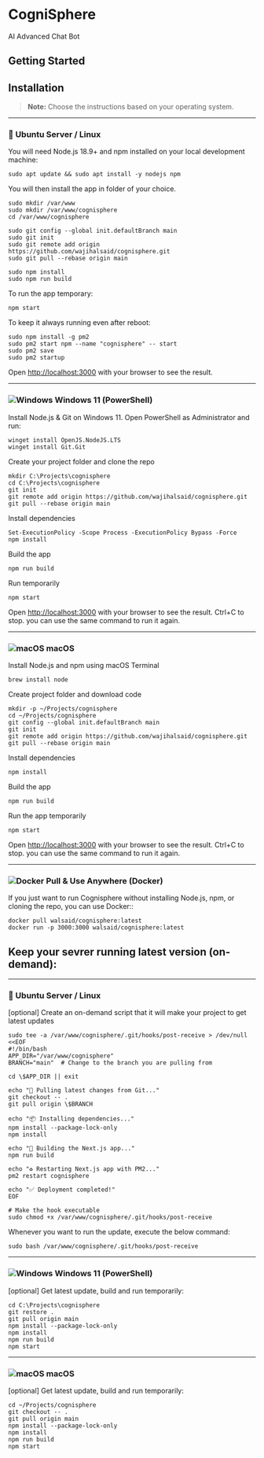 # CogniSphere
 AI Advanced Chat Bot

## Getting Started

 
## Installation

> **Note:** Choose the instructions based on your operating system.

---

### 🐧 Ubuntu Server / Linux

You will need Node.js 18.9+ and npm installed on your local development machine:

```shell
sudo apt update && sudo apt install -y nodejs npm
```


You will then install the app in folder of your choice.

```shell
sudo mkdir /var/www
sudo mkdir /var/www/cognisphere
cd /var/www/cognisphere

sudo git config --global init.defaultBranch main
sudo git init
sudo git remote add origin https://github.com/wajihalsaid/cognisphere.git
sudo git pull --rebase origin main

sudo npm install
sudo npm run build
```

To run the app temporary:
```shell
npm start
```


To keep it always running even after reboot:

```shell
sudo npm install -g pm2
sudo pm2 start npm --name "cognisphere" -- start
sudo pm2 save
sudo pm2 startup
```

Open [http://localhost:3000](http://localhost:3000) with your browser to see the result.

---

### ![Windows](https://upload.wikimedia.org/wikipedia/commons/5/5f/Windows_logo_-_2012.svg) Windows 11 (PowerShell)

Install Node.js & Git on Windows 11. Open PowerShell as Administrator and run:
```shell
winget install OpenJS.NodeJS.LTS
winget install Git.Git
```

Create your project folder and clone the repo
```shell
mkdir C:\Projects\cognisphere
cd C:\Projects\cognisphere
git init
git remote add origin https://github.com/wajihalsaid/cognisphere.git
git pull --rebase origin main
```

Install dependencies
```shell
Set-ExecutionPolicy -Scope Process -ExecutionPolicy Bypass -Force
npm install
```

Build the app
```shell
npm run build
```

Run temporarily
```shell
npm start
```
Open [http://localhost:3000](http://localhost:3000) with your browser to see the result.
Ctrl+C to stop.
you can use the same command to run it again.


---

### ![macOS](https://upload.wikimedia.org/wikipedia/commons/3/30/MacOS_logo.svg) macOS

Install Node.js and npm using macOS Terminal
```shell
brew install node
```

Create project folder and download code
```shell
mkdir -p ~/Projects/cognisphere
cd ~/Projects/cognisphere
git config --global init.defaultBranch main
git init
git remote add origin https://github.com/wajihalsaid/cognisphere.git
git pull --rebase origin main
```

Install dependencies
```shell
npm install
```

Build the app
```shell
npm run build
```

Run the app temporarily
```shell
npm start
```
Open [http://localhost:3000](http://localhost:3000) with your browser to see the result.
Ctrl+C to stop.
you can use the same command to run it again.


---

### ![Docker](https://upload.wikimedia.org/wikipedia/commons/4/4e/Docker_%28container_engine%29_logo.svg) Pull & Use Anywhere (Docker)

If you just want to run Cognisphere without installing Node.js, npm, or cloning the repo, you can use Docker::
```shell
docker pull walsaid/cognisphere:latest
docker run -p 3000:3000 walsaid/cognisphere:latest
```

## Keep your sevrer running latest version (on-demand):

---

### 🐧 Ubuntu Server / Linux

[optional] Create an on-demand script that it will make your project to get latest updates

```shell
sudo tee -a /var/www/cognisphere/.git/hooks/post-receive > /dev/null <<EOF
#!/bin/bash
APP_DIR="/var/www/cognisphere"
BRANCH="main"  # Change to the branch you are pulling from

cd \$APP_DIR || exit

echo "🚀 Pulling latest changes from Git..."
git checkout -- .
git pull origin \$BRANCH

echo "📦 Installing dependencies..."
npm install --package-lock-only
npm install

echo "🔨 Building the Next.js app..."
npm run build

echo "♻️ Restarting Next.js app with PM2..."
pm2 restart cognisphere

echo "✅ Deployment completed!"
EOF

# Make the hook executable
sudo chmod +x /var/www/cognisphere/.git/hooks/post-receive
```


Whenever you want to run the update, execute the below command:


```shell
sudo bash /var/www/cognisphere/.git/hooks/post-receive 
```

---

### ![Windows](https://upload.wikimedia.org/wikipedia/commons/5/5f/Windows_logo_-_2012.svg) Windows 11 (PowerShell)

[optional] Get latest update, build and run temporarily:
```shell
cd C:\Projects\cognisphere
git restore .
git pull origin main
npm install --package-lock-only
npm install
npm run build
npm start
```


---

### ![macOS](https://upload.wikimedia.org/wikipedia/commons/3/30/MacOS_logo.svg) macOS

[optional] Get latest update, build and run temporarily:
```shell
cd ~/Projects/cognisphere
git checkout -- .
git pull origin main
npm install --package-lock-only
npm install
npm run build
npm start
```